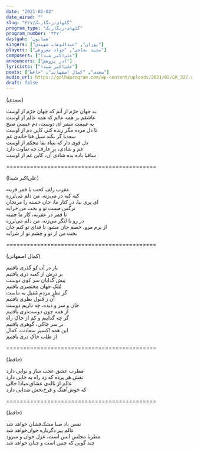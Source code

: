 ```yaml
---
date: "2021-02-02"
date_aired: ""
slug: "گلهای-رنگارنگ/۳۲۷"
program_type: "گلهای-رنگارنگ"
program_number: '۳۲۷'
dastgah: 'همایون'
singers: ["پوران", "عبدالوهاب شهیدی"]
players: ["مجید نجاحی", "جواد معروفی"]
composers: ["علی‌اکبر شیدا"]
announcers: ["آذر پژوهش"]
lyricists: ["علی‌اکبر شیدا"]
poets: ["سعدی", "کمال اصفهانی", "حافظ"]
audio_url: https://golhaprogram.com/wp-content/uploads/2021/02/GR_327.mp3
draft: false
---
```


(سعدی)  

به جهان خرّم از آنم که جهان خرّم از اوست  
عاشقم بر همه عالم که همه عالم از اوست  
به غنیمت شمر ای دوست، دم عیسی صبح  
تا دل مرده مگر زنده کنی کاین دم از اوست  
سعدیا گر بکَند سیل فنا خانه‌ی غم  
دل قوی دار که بنیاد بقا محکم از اوست  
غم و شادی، برِ عارف چه تفاوت دارد  
ساقیا باده بده شادی آن، کاین غم از اوست  

============================================  

(علی‌اکبر شیدا)  

عقرب زلف کجت با قمر قرینه  
کیه کیه در می‌زنه، من دلم می‌لرزه  
ای پری بیا، در کنار ما، جان خسته را مرنجان  
نرگس مست تو و بخت من خرابه  
تا قمر در عقربه، کار ما چنینه  
در رو با لنگر می‌زنه، من دلم می‌لرزه  
از برم مرو، خصم جان مشو، تا فدای تو کنم جان  
بخت من از تو و چشم تو از شرابه  

============================================  

(کمال اصفهانی)  

باز در آن کو گذری یافتیم  
بر درش از کعبه دری یافتیم  
پیش گدایان سر کوی دوست  
مُلکِ جهان مختصری یافتیم  
گر نظرِ مردمِ مُقبل به ماست  
آن ز قبول نظری یافتیم  
جان و سر و دیده، چه داریم دوست  
از همه چون دوست‌تری یافتیم  
گر چه گداییم و کم از خاکِ راه  
بر سر خاکی، گوهری یافتیم  
این همه اکسیر سعادت، کمال  
از طلب خاکِ دری یافتیم  

============================================  

(حافظ)  

مطرب عشق عجب ساز و نوایی دارد  
نقش هر پرده که زد راه به جایی دارد  
عالم از ناله‌ی عشاق مبادا خالی  
که خوش‌آهنگ و فرح‌بخش صدایی دارد  

============================================  

(حافظ)  

نفس باد صبا مشک‌فشان خواهد شد  
عالم پیر دگرباره جوان‌خواهد شد  
مطربا مجلس انس است، غزل خوان و سرود  
چند گویی که چنین است و چنان خواهد شد  
